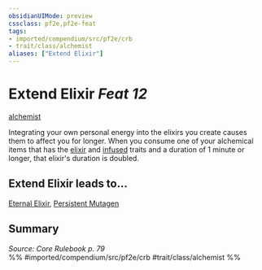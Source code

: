 ```yaml
---
obsidianUIMode: preview
cssclass: pf2e,pf2e-feat
tags:
- imported/compendium/src/pf2e/crb
- trait/class/alchemist
aliases: ["Extend Elixir"]
---
```

# Extend Elixir  *Feat 12*  
[alchemist](rules/traits/alchemist.md)  


Integrating your own personal energy into the elixirs you create causes them to affect you for longer. When you consume one of your alchemical items that has the [elixir](elixir.md) and [infused](infused.md) traits and a duration of 1 minute or longer, that elixir's duration is doubled.

## Extend Elixir leads to...

[Eternal Elixir](eternal-elixir.md), [Persistent Mutagen](persistent-mutagen.md)

## Summary

*Source: Core Rulebook p. 79*  
%% #imported/compendium/src/pf2e/crb #trait/class/alchemist %%